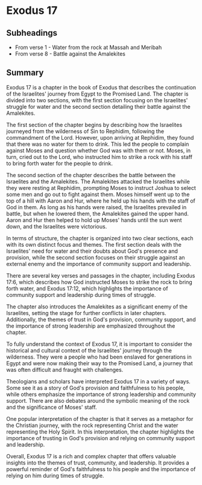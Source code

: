 # Exodus 17

## Subheadings

* From verse 1 - Water from the rock at Massah and Meribah
* From verse 8 - Battle against the Amalekites

## Summary

Exodus 17 is a chapter in the book of Exodus that describes the continuation of the Israelites' journey from Egypt to the Promised Land. The chapter is divided into two sections, with the first section focusing on the Israelites' struggle for water and the second section detailing their battle against the Amalekites.

The first section of the chapter begins by describing how the Israelites journeyed from the wilderness of Sin to Rephidim, following the commandment of the Lord. However, upon arriving at Rephidim, they found that there was no water for them to drink. This led the people to complain against Moses and question whether God was with them or not. Moses, in turn, cried out to the Lord, who instructed him to strike a rock with his staff to bring forth water for the people to drink.

The second section of the chapter describes the battle between the Israelites and the Amalekites. The Amalekites attacked the Israelites while they were resting at Rephidim, prompting Moses to instruct Joshua to select some men and go out to fight against them. Moses himself went up to the top of a hill with Aaron and Hur, where he held up his hands with the staff of God in them. As long as his hands were raised, the Israelites prevailed in battle, but when he lowered them, the Amalekites gained the upper hand. Aaron and Hur then helped to hold up Moses' hands until the sun went down, and the Israelites were victorious.

In terms of structure, the chapter is organized into two clear sections, each with its own distinct focus and themes. The first section deals with the Israelites' need for water and their doubts about God's presence and provision, while the second section focuses on their struggle against an external enemy and the importance of community support and leadership.

There are several key verses and passages in the chapter, including Exodus 17:6, which describes how God instructed Moses to strike the rock to bring forth water, and Exodus 17:12, which highlights the importance of community support and leadership during times of struggle.

The chapter also introduces the Amalekites as a significant enemy of the Israelites, setting the stage for further conflicts in later chapters. Additionally, the themes of trust in God's provision, community support, and the importance of strong leadership are emphasized throughout the chapter.

To fully understand the context of Exodus 17, it is important to consider the historical and cultural context of the Israelites' journey through the wilderness. They were a people who had been enslaved for generations in Egypt and were now making their way to the Promised Land, a journey that was often difficult and fraught with challenges.

Theologians and scholars have interpreted Exodus 17 in a variety of ways. Some see it as a story of God's provision and faithfulness to his people, while others emphasize the importance of strong leadership and community support. There are also debates around the symbolic meaning of the rock and the significance of Moses' staff.

One popular interpretation of the chapter is that it serves as a metaphor for the Christian journey, with the rock representing Christ and the water representing the Holy Spirit. In this interpretation, the chapter highlights the importance of trusting in God's provision and relying on community support and leadership.

Overall, Exodus 17 is a rich and complex chapter that offers valuable insights into the themes of trust, community, and leadership. It provides a powerful reminder of God's faithfulness to his people and the importance of relying on him during times of struggle.